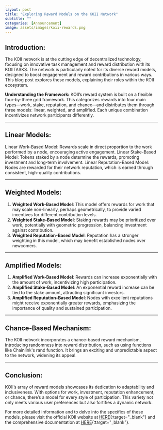 ```yaml
---
layout: post
title: "Exploring Reward Models on the KOII Network"
subtitle: ""
categories: [Announcement]
image: assets/images/koii-rewards.png
---
```


## Introduction:
The KOII network is at the cutting edge of decentralized technology, focusing on innovative task management and reward distribution with its KOIITASKS. The network is particularly noted for its diverse reward models, designed to boost engagement and reward contributions in various ways. This blog post explores these models, explaining their roles within the KOII ecosystem.

**Understanding the Framework:**
KOII’s reward system is built on a flexible four-by-three grid framework. This categorizes rewards into four main types—work, stake, reputation, and chance—and distributes them through three models: linear, weighted, and amplified. Each unique combination incentivizes network participants differently.

---

## Linear Models:

Linear Work-Based Model: Rewards scale in direct proportion to the work performed by a node, encouraging active engagement.
Linear Stake-Based Model: Tokens staked by a node determine the rewards, promoting investment and long-term involvement.
Linear Reputation-Based Model: Nodes are rewarded for their network reputation, which is earned through consistent, high-quality contributions.

---

## Weighted Models:

1. **Weighted Work-Based Model**: This model offers rewards for work that may scale non-linearly, perhaps geometrically, to provide varied incentives for different contribution levels.
2. **Weighted Stake-Based Model**: Staking rewards may be prioritized over work, potentially with geometric progression, balancing investment against contribution.
3. **Weighted Reputation-Based Model**: Reputation has a stronger weighting in this model, which may benefit established nodes over newcomers.

---

## Amplified Models:

1. **Amplified Work-Based Model**: Rewards can increase exponentially with the amount of work, incentivizing high participation.
2. **Amplified Stake-Based Model**: An exponential reward increase can be tied to the stake amount, attracting significant investors.
3. **Amplified Reputation-Based Model**: Nodes with excellent reputations might receive exponentially greater rewards, emphasizing the importance of quality and sustained participation.

---

## Chance-Based Mechanism:

The KOII network incorporates a chance-based reward mechanism, introducing randomness into reward distribution, such as using functions like Chainlink's rand function. It brings an exciting and unpredictable aspect to the network, widening its appeal.

---

## Conclusion:
KOII’s array of reward models showcases its dedication to adaptability and inclusiveness. With options for work, investment, reputation enhancement, or chance, there’s a model for every style of participation. This variety not only meets various user preferences but also fortifies a dynamic network.

For more detailed information and to delve into the specifics of these models, please visit the official KOII website at [HERE](https://www.koii.network/){:target="\_blank"} and the comprehensive documentation at [HERE](https://docs.koii.network/){:target="\_blank"}.